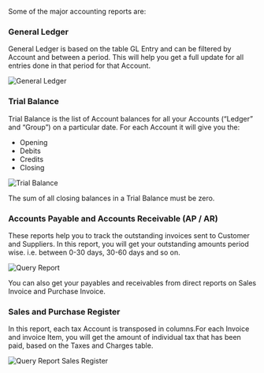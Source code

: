Some of the major accounting reports are:

### General Ledger

General Ledger is based on the table GL Entry and can be filtered by Account
and between a period. This will help you get a full update for all entries
done in that period for that Account.

![General Ledger](assets/frappe_io/images/erpnext/general-ledger.png)

### Trial Balance

Trial Balance is the list of Account balances for all your Accounts
(“Ledger” and “Group”) on a particular date. For each Account it will give you
the:

  * Opening
  * Debits
  * Credits
  * Closing

![Trial Balance](assets/frappe_io/images/erpnext/trial-balance.png)

The sum of all closing balances in a Trial Balance must be zero.

### Accounts Payable and Accounts Receivable (AP / AR)

These reports help you to track the outstanding invoices sent to Customer and
Suppliers. In this report, you will get your outstanding amounts period wise.
i.e. between 0-30 days, 30-60 days and so on.

![Query Report](assets/frappe_io/images/erpnext/query-report-accounts-payable.png)

You can also get your payables and receivables from direct reports on Sales
Invoice and Purchase Invoice.

### Sales and Purchase Register

In this report, each tax Account is transposed in columns.For each Invoice and
invoice Item, you will get the amount of individual tax that has been paid,
based on the Taxes and Charges table.

![Query Report Sales Register](assets/frappe_io/images/erpnext/query-report-sales-register.png)

